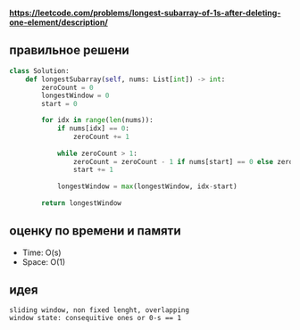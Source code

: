 **https://leetcode.com/problems/longest-subarray-of-1s-after-deleting-one-element/description/**

## правильное решени
```python
class Solution:
    def longestSubarray(self, nums: List[int]) -> int:
        zeroCount = 0
        longestWindow = 0
        start = 0

        for idx in range(len(nums)):
            if nums[idx] == 0:
                zeroCount += 1
            
            while zeroCount > 1:
                zeroCount = zeroCount - 1 if nums[start] == 0 else zeroCount
                start += 1
            
            longestWindow = max(longestWindow, idx-start)
        
        return longestWindow
```

## оценку по времени и памяти
- Time: O(s)
- Space: O(1)

## идея
```text
sliding window, non fixed lenght, overlapping
window state: consequitive ones or 0-s == 1
```